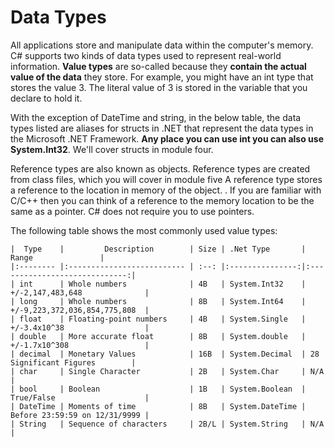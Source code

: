 # Data Types

All applications store and manipulate data within the computer's memory. C# supports two kinds of data types used to represent real-world information. **Value types** are so-called because they **contain the actual value of the data** they store. For example, you might have an int type that stores the value 3. The literal value of 3 is stored in the variable that you declare to hold it.

With the exception of DateTime and string, in the below table, the data types listed are aliases for structs in .NET that represent the data types in the Microsoft .NET Framework. **Any place you can use int you can also use System.Int32**.  We'll cover structs in module four.

Reference types are also known as objects. Reference types are created from class files, which you will cover in module five A reference type stores a reference to the location in memory of the object.  . If you are familiar with C/C++ then you can think of a reference to the memory location to be the same as a pointer. C# does not require you to use pointers.

The following table shows the most commonly used value types:

```
|  Type    |         Description        | Size | .Net Type       |           Range               |
|:-------- |:-------------------------- | :--: |:---------------:|:-----------------------------:|
| int      | Whole numbers              | 4B   | System.Int32    | +/-2,147,483,648              |
| long     | Whole numbers              | 8B   | System.Int64    | +/-9,223,372,036,854,775,808  |
| float    | Floating-point numbers     | 4B   | System.Single   | +/-3.4x10^38                  |
| double   | More accurate float        | 8B   | System.double   | +/-1.7x10^308                 |
| decimal  | Monetary Values            | 16B  | System.Decimal  | 28 Significant Figures        |
| char     | Single Character           | 2B   | System.Char     | N/A                           |
| bool     | Boolean                    | 1B   | System.Boolean  | True/False                    |
| DateTime | Moments of time            | 8B   | System.DateTime | Before 23:59:59 on 12/31/9999 |
| String   | Sequence of characters     | 2B/L | System.String   | N/A                           |
```
